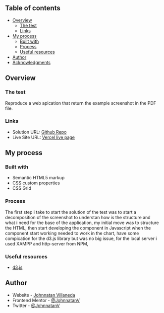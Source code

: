 ## Table of contents

- [Overview](#overview)
  - [The test](#the-test)
  - [Links](#links)
- [My process](#my-process)
  - [Built with](#built-with)
  - [Process](#process)
  - [Useful resources](#useful-resources)
- [Author](#author)
- [Acknowledgments](#acknowledgments)

## Overview

### The test

Reproduce a web aplcation that return the example screenshot in the PDF file.

### Links

- Solution URL: [Github Repo](https://github.com/JohnnatanV/test-js-marfeel)
- Live Site URL: [Vercel live page](https://test-js-marfeel.vercel.app/)

## My process

### Built with

- Semantic HTML5 markup
- CSS custom properties
- CSS Grid

### Process

The first step i take to start the solution of the test was to start a decomposition of the screenshot to understan how is the structure and what i need for the base of the application, my initial move was to structure the HTML, then start developing the component in Javascript when the component start working needed to work in the chart, have some compication for the d3.js library but was no big issue, for the local server i used XAMPP and http-server from NPM,

### Useful resources

- [d3.js](https://www.tutorialspoint.com/d3js/index.htm)

## Author

- Website - [Johnnatan Villaneda](https://github.com/JohnnatanV)
- Frontend Mentor - [@JohnnatanV](https://www.frontendmentor.io/profile/JohnnatanV)
- Twitter - [@JohnnatanV](https://twitter.com/JohnnatanV)
